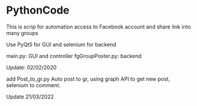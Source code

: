 # PythonCode
This is scrip for automation access to Facebook account and share link into many groups

Use PyQt5 for GUI and selenium for backend

main.py:
GUI and controller
fgGroupPoster.py:
backend

Update: 02/02/2020


add Post_to_gr.py
Auto post to gr, using graph API to get new post, selenium to comment.

Update 21/03/2022
